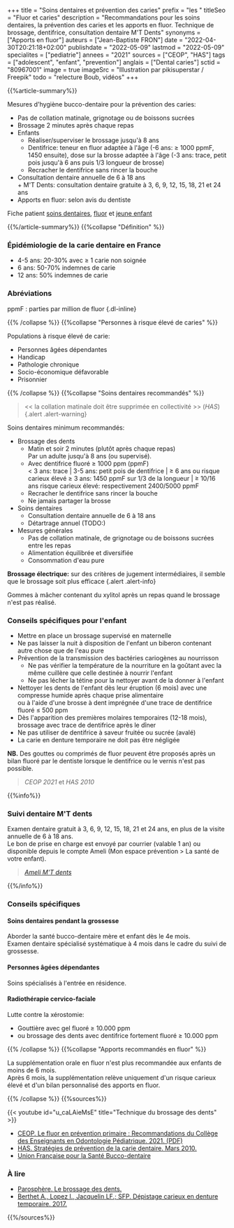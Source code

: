 +++
title = "Soins dentaires et prévention des caries"
prefix = "les "
titleSeo = "Fluor et caries"
description = "Recommandations pour les soins dentaires, la prévention des caries et les apports en fluor. Technique de brossage, dentifrice, consultation dentaire M'T Dents"
synonyms = ["Apports en fluor"]
auteurs = ["Jean-Baptiste FRON"]
date = "2022-04-30T20:21:18+02:00"
publishdate = "2022-05-09"
lastmod = "2022-05-09"
specialites = ["pediatrie"]
annees = "2021"
sources = ["CEOP", "HAS"]
tags = ["adolescent", "enfant", "prevention"]
anglais = ["Dental caries"]
sctid = "80967001"
image = true
imageSrc = "Illustration par pikisuperstar / Freepik"
todo = "relecture Boub, vidéos"
+++

{{%article-summary%}}

Mesures d'hygiène bucco-dentaire pour la prévention des caries:

- Pas de collation matinale, grignotage ou de boissons sucrées
- Brossage 2 minutes après chaque repas
- Enfants
  - Réaliser/superviser le brossage jusqu'à 8 ans
  - Dentifrice: teneur en fluor adaptée à l'âge (-6 ans: ≥ 1000 ppmF, 1450 ensuite), dose sur la brosse adaptée à l'âge (-3 ans: trace, petit pois jusqu'à 6 ans puis 1/3 longueur de brosse)
  - Recracher le dentifrice sans rincer la bouche
- Consultation dentaire annuelle de 6 à 18 ans  
  \+ M'T Dents: consultation dentaire gratuite à 3, 6, 9, 12, 15, 18, 21 et 24 ans
- Apports en fluor: selon avis du dentiste

Fiche patient [soins dentaires](http://www.ufsbd.fr/wp-content/uploads/2019/02/2019-02-07-fiche-RECO-070219.pdf), [fluor](http://www.ufsbd.fr/wp-content/uploads/2020/12/Fluor_CB_260820.pdf) et [jeune enfant](http://www.ufsbd.fr/wp-content/uploads/2018/03/JEUNE-ENFANT_Fiche-profil-PDS2018_GP_vsOK.pdf)

{{%/article-summary%}}
{{%collapse "Définition" %}}

### Épidémiologie de la carie dentaire en France

- 4-5 ans: 20-30% avec ≥ 1 carie non soignée
- 6 ans: 50-70% indemnes de carie
- 12 ans: 50% indemnes de carie

### Abréviations

ppmF
: parties par million de fluor
{.dl-inline}

{{% /collapse %}}
{{%collapse "Personnes à risque élevé de caries" %}}

Populations à risque élevé de carie:

- Personnes âgées dépendantes
- Handicap
- Pathologie chronique
- Socio-économique défavorable
- Prisonnier

{{% /collapse %}}
{{%collapse "Soins dentaires recommandés" %}}

> << la collation matinale doit être supprimée en collectivité >> (*HAS*)
{.alert .alert-warning}

Soins dentaires minimum recommandés:

- Brossage des dents
  - Matin et soir 2 minutes (plutôt après chaque repas)  
    Par un adulte jusqu'à 8 ans (ou supervisé).
  - Avec dentifrice fluoré ≥ 1000 ppm (ppmF)  
    < 3 ans: trace | 3-5 ans: petit pois de dentifrice | ≥ 6 ans ou risque carieux élevé ≥ 3 ans: 1450 ppmF sur 1/3 de la longueur | ≥ 10/16 ans risque carieux élevé: respectivement 2400/5000 ppmF
  - Recracher le dentifrice sans rincer la bouche
  - Ne jamais partager la brosse
- Soins dentaires
  - Consultation dentaire annuelle de 6 à 18 ans
  - Détartrage annuel (TODO:)
- Mesures générales
  - Pas de collation matinale, de grignotage ou de boissons sucrées entre les repas
  - Alimentation équilibrée et diversifiée
  - Consommation d'eau pure

**Brossage électrique:** sur des critères de jugement intermédiaires, il semble que le brossage soit plus efficace
{.alert .alert-info}

Gommes à mâcher contenant du xylitol après un repas quand le brossage n'est pas réalisé.

### Conseils spécifiques pour l'enfant

- Mettre en place un brossage supervisé en maternelle
- Ne pas laisser la nuit à disposition de l'enfant un biberon contenant autre chose que de l'eau pure
- Prévention de la transmission des bactéries cariogènes au nourrisson
  - Ne pas vérifier la température de la nourriture en la goûtant avec la même cuillère que celle destinée à nourrir l'enfant
  - Ne pas lécher la tétine pour la nettoyer avant de la donner à l'enfant
- Nettoyer les dents de l'enfant dès leur éruption (6 mois) avec une compresse humide après chaque prise alimentaire  
  ou à l'aide d'une brosse à dent imprégnée d'une trace de dentifrice fluoré ≤ 500 ppm
- Dès l'apparition des premières molaires temporaires (12-18 mois), brossage avec trace de dentifrice après le dîner
- Ne pas utiliser de dentifrice à saveur fruitée ou sucrée (avalé)
- La carie en denture temporaire ne doit pas être négligée

**NB.** Des gouttes ou comprimés de fluor peuvent être proposés après un bilan fluoré par le dentiste lorsque le dentifrice ou le vernis n'est pas possible.

> *CEOP 2021* et *HAS 2010*

{{%info%}}

### Suivi dentaire M'T dents

Examen dentaire gratuit à 3, 6, 9, 12, 15, 18, 21 et 24 ans, en plus de la visite annuelle de 6 à 18 ans.  
Le bon de prise en charge est envoyé par courrier (valable 1 an) ou disponible depuis le compte Ameli (Mon espace prévention > La santé de votre enfant).

> *[Ameli M'T dents](https://www.ameli.fr/paris/assure/sante/themes/carie-dentaire/mt-dents)*

{{%/info%}}

### Conseils spécifiques

#### Soins dentaires pendant la grossesse

Aborder la santé bucco-dentaire mère et enfant dès le 4e mois.  
Examen dentaire spécialisé systématique à 4 mois dans le cadre du suivi de grossesse.

#### Personnes âgées dépendantes

Soins spécialisés à l'entrée en résidence.

#### Radiothérapie cervico-faciale

Lutte contre la xérostomie:

- Gouttière avec gel fluoré ≥ 10.000 ppm
- ou brossage des dents avec dentifrice fortement fluoré ≥ 10.000 ppm

{{% /collapse %}}
{{%collapse "Apports recommandés en fluor" %}}

La supplémentation orale en fluor n'est plus recommandée aux enfants de moins de 6 mois.  
Après 6 mois, la supplémentation relève uniquement d'un risque carieux élevé et d'un bilan personnalisé des apports en fluor.

{{% /collapse %}}
{{%sources%}}

{{< youtube id="u_caLAieMsE" title="Technique du brossage des dents" >}}

- [CEOP. Le fluor en prévention primaire : Recommandations du Collège des Enseignants en Odontologie Pédiatrique. 2021. (PDF)](https://sfop.asso.fr/wp-content/uploads/2021/11/Le-fluor-en-pre%CC%81vention-primaire-Droz-et-al-CEOP-2021.pdf)
- [HAS. Stratégies de prévention de la carie dentaire. Mars 2010.](https://www.has-sante.fr/jcms/c_991245/fr/synthese-strategies-de-prevention-de-la-carie-dentaire)
- [Union Française pour la Santé Bucco-dentaire](https://www.ufsbd.fr/)

### À lire

- [Parosphère. Le brossage des dents.](https://fr.calameo.com/read/00004081837980b6f6e52)
- [Berthet A., Lopez I., Jacquelin LF.; SFP. Dépistage carieux en denture temporaire. 2017.](https://pap-pediatrie.fr/immuno-infectio-parasito/depistage-carieux-en-denture-temporaire)

{{%/sources%}}
